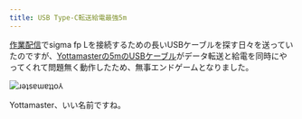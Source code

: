 ```yaml
---
title: USB Type-C転送給電最強5m
---
```

[作業配信](https://www.youtube.com/c/r7kamura)でsigma fp Lを接続するための長いUSBケーブルを探す日々を送っていたのですが、[Yottamasterの5mのUSBケーブル](https://www.amazon.co.jp/dp/B09Y1BY75P)がデータ転送と給電を同時にやってくれて問題無く動作したため、無事エンドゲームとなりました。

![](https://lh4.googleusercontent.com/wSoI9fB2f2zMTMz_O_NbKu0UP8lYtxunDaWZfYnNyH1-32nU2a42YZVwABQ_wGMFivUp7gaM6hk8ZAqwGetn4wFifO38h-7mTZyR47IKzNWiNFkGp_Wk3dYiC-ksyt9UtAUgpdgBpGwipKXOJ2RdkAA "ɹǝʇsɐɯɐʇʇo⅄")

Yottamaster、いい名前ですね。
